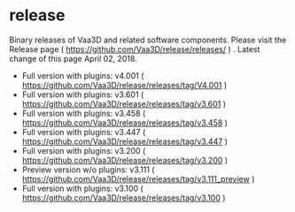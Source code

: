 # release
Binary releases of Vaa3D and related software components. Please visit the Release page ( https://github.com/Vaa3D/release/releases/ ) . Latest change of this page April 02, 2018.
* Full version with plugins: v4.001 ( https://github.com/Vaa3D/release/releases/tag/V4.001 )
* Full version with plugins: v3.601 ( https://github.com/Vaa3D/release/releases/tag/v3.601 )
* Full version with plugins: v3.458 ( https://github.com/Vaa3D/release/releases/tag/v3.458 )
* Full version with plugins: v3.447 ( https://github.com/Vaa3D/release/releases/tag/v3.447 )
* Full version with plugins: v3.200 ( https://github.com/Vaa3D/release/releases/tag/v3.200 )
* Preview version w/o plugins: v3.111 ( https://github.com/Vaa3D/release/releases/tag/v3.111_preview )
* Full version with plugins: v3.100 ( https://github.com/Vaa3D/release/releases/tag/v3.100 )
